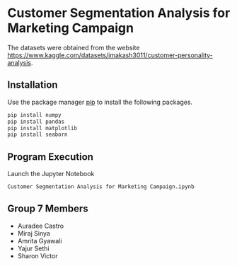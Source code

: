 # Customer Segmentation Analysis for Marketing Campaign


The datasets were obtained from the website https://www.kaggle.com/datasets/imakash3011/customer-personality-analysis.

## Installation

Use the package manager [pip](https://pip.pypa.io/en/stable/) to install the following packages.
```bash
pip install numpy
pip install pandas
pip install matplotlib
pip install seaborn
```

## Program Execution
Launch the Jupyter Notebook
```bash
Customer Segmentation Analysis for Marketing Campaign.ipynb
```

## Group 7 Members
- Auradee Castro
- Miraj Sinya
- Amrita Gyawali
- Yajur Sethi
- Sharon Victor

